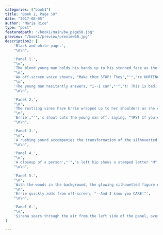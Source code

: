 ```yaml
---
categories: ["book1"]
title: "Book 1, Page 50"
date: "2017-08-05"
author: "Maria Rice"
type: "post"
featuredpath: "/book1/main/bw_page50.jpg"
preview: "/book1/preview/preview50.jpg"
description2: [
    'Black and white page.',
    "\n\n",

    'Panel 1.', 
    "\n", 
    'The blond young man holds his hands up to his stunned face as the glowing vines wrap around him and black veins appear all over his skin.',
    "\n",
    'An off-screen voice shouts, "Make them STOP! They',"'",'re HURTING her!"',
    "\n",
    'The young man hesitantly answers, "I--I can',"'",'t! This is bad, REALLY bad--"',
    "\n\n",

    'Panel 2.',
    "\n",
    'The rustling vines have Errie wrapped up to her shoulders as she continues to hold back vines from her throat.',
    "\n",
    'Errie',"'",'s shout cuts The young man off, saying, "TRY! If you don',"'",'t, we',"'",'ll both DIE!"',    
    "\n\n",

    'Panel 3.',
    "\n",
    'A rushing sound accompanies the transformation of the silhouetted figure of Sirena the glowing squirrel into the silhouetted figure of a young girl with a large fluffy tail.',
    "\n\n",

    'Panel 4.',
    "\n",
    'A closeup of a person',"'",'s left hip shows a stamped letter "M" on the sheath of a knife attached to a belt around the owner',"'",'s waist. The owner',"'",'s right hand unsheathes the knife ("SHNG!").',
    "\n\n", 

    'Panel 5.',
    "\n",
    'With the woods in the background, the glowing silhouetted figure of the girl with the fluffy tail zips out of the trees ("FWIP!") and zooms forward into view ("FWOOSH!"). She wears a utility romper and wears her hair back in round pigtails. She also holds a knife in her right hand.',
    "\n",
    'Errie quickly adds from off-screen, "--And I know you CARE!"',
    "\n\n",

    'Panel 6.',
    "\n", 
    'Sirena soars through the air from the left side of the panel, over the bent-over Lane, and slices the vines grasping the teenager',"'",'s neck. The vines give way and Lane gasps for air.',
]

---
```

